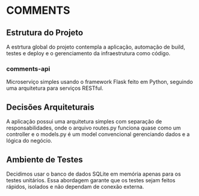 # COMMENTS

## Estrutura do Projeto
A estrtura global do projeto contempla a aplicação, automação de build, testes e deploy e o gerenciamento da infraestrutura como código.

### comments-api
Microserviço simples usando o framework Flask feito em Python, seguindo uma arquitetura para serviços RESTful.

## Decisões Arquiteturais
A aplicação possui uma arquitetura simples com separação de responsabilidades, onde o arquivo routes.py funciona quase como um controller e o models.py é um model convencional gerenciando dados e a lógica do negócio.

## Ambiente de Testes
Decidimos usar o banco de dados SQLite em memória apenas para os testes unitários. Essa abordagem garante que os testes sejam feitos rápidos, isolados e não dependam de conexão externa.

## 